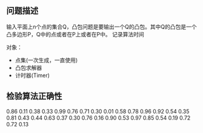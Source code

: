 ## 问题描述

输入平面上n个点的集合Q，凸包问题是要输出一个Q的凸包。其中Q的凸包是一个凸多边形P，Q中的点或者在P上或者在P中。
记录算法时间

对象：
- 点集(一次生成，一直使用)
- 凸包求解器
- 计时器(Timer)

## 检验算法正确性
0.86 	0.11 
0.38 	0.33 
0.99 	0.76 
0.71 	0.30 
0.01 	0.58 
0.78 	0.96 
0.92 	0.54 
0.35 	0.81 
0.43 	0.44 
0.63 	0.37 
0.30 	0.76 
0.16 	0.90 
0.53 	0.97 
0.85 	0.54 
0.19 	0.72 
0.72 	0.13 
 
